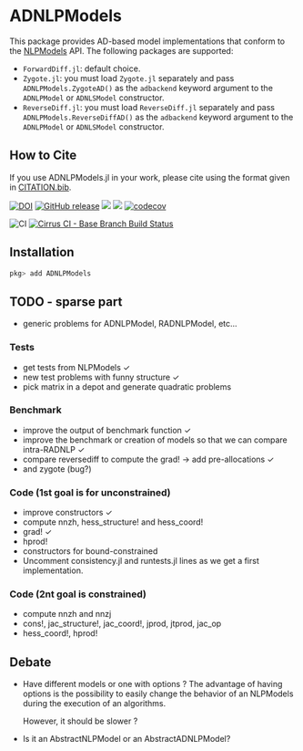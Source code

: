 # ADNLPModels

This package provides AD-based model implementations that conform to the [NLPModels](https://github.com/JuliaSmoothOptimizers/ADNLPModels.jl) API. The following packages are supported:
- `ForwardDiff.jl`: default choice.
- `Zygote.jl`: you must load `Zygote.jl` separately and pass `ADNLPModels.ZygoteAD()` as the `adbackend` keyword argument to the `ADNLPModel` or `ADNLSModel` constructor.
- `ReverseDiff.jl`: you must load `ReverseDiff.jl` separately and pass `ADNLPModels.ReverseDiffAD()` as the `adbackend` keyword argument to the `ADNLPModel` or `ADNLSModel` constructor.

## How to Cite

If you use ADNLPModels.jl in your work, please cite using the format given in [CITATION.bib](https://github.com/JuliaSmoothOptimizers/ADNLPModels.jl/blob/main/CITATION.bib).

[![DOI](https://zenodo.org/badge/DOI/10.5281/zenodo.4605982.svg)](https://doi.org/10.5281/zenodo.4605982)
[![GitHub release](https://img.shields.io/github/release/JuliaSmoothOptimizers/ADNLPModels.jl.svg)](https://github.com/JuliaSmoothOptimizers/ADNLPModels.jl/releases/latest)
[![](https://img.shields.io/badge/docs-stable-3f51b5.svg)](https://JuliaSmoothOptimizers.github.io/ADNLPModels.jl/stable)
[![](https://img.shields.io/badge/docs-latest-3f51b5.svg)](https://JuliaSmoothOptimizers.github.io/ADNLPModels.jl/dev)
[![codecov](https://codecov.io/gh/JuliaSmoothOptimizers/ADNLPModels.jl/branch/main/graph/badge.svg)](https://codecov.io/gh/JuliaSmoothOptimizers/ADNLPModels.jl)

![CI](https://github.com/JuliaSmoothOptimizers/ADNLPModels.jl/workflows/CI/badge.svg?branch=main)
[![Cirrus CI - Base Branch Build Status](https://img.shields.io/cirrus/github/JuliaSmoothOptimizers/ADNLPModels.jl?logo=Cirrus%20CI)](https://cirrus-ci.com/github/JuliaSmoothOptimizers/ADNLPModels.jl)

## Installation

```julia
pkg> add ADNLPModels
```

## TODO - sparse part
- generic problems for ADNLPModel, RADNLPModel, etc...

### Tests
- get tests from NLPModels ✓
- new test problems with funny structure ✓
- pick matrix in a depot and generate quadratic problems
### Benchmark
- improve the output of benchmark function ✓
- improve the benchmark or creation of models so that we can compare intra-RADNLP ✓
- compare reversediff to compute the grad! -> add pre-allocations ✓
- and zygote (bug?)
### Code (1st goal is for unconstrained)
- improve constructors ✓
- compute nnzh, hess_structure! and hess_coord!
- grad! ✓
- hprod!
- constructors for bound-constrained
- Uncomment consistency.jl and runtests.jl lines as we get a first implementation.
### Code (2nt goal is constrained)
- compute nnzh and nnzj
- cons!, jac_structure!, jac_coord!, jprod, jtprod, jac_op
- hess_coord!, hprod!

## Debate
- Have different models or one with options ?
  The advantage of having options is the possibility to easily change the behavior
  of an NLPModels during the execution of an algorithms.

  However, it should be slower ?
- Is it an AbstractNLPModel or an AbstractADNLPModel?
